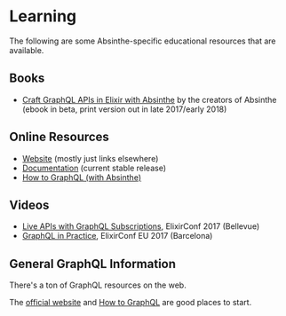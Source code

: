 # Learning

The following are some Absinthe-specific educational resources that are available.

## Books

* [Craft GraphQL APIs in Elixir with Absinthe](https://pragprog.com/book/wwgraphql/craft-graphql-apis-in-elixir-with-absinthe) by the creators of Absinthe (ebook in beta, print version out in late 2017/early 2018)

## Online Resources

* [Website](http://absinthe-graphql.org) (mostly just links elsewhere)
* [Documentation](https://hexdocs.pm/absinthe) (current stable release)
* [How to GraphQL (with Absinthe)](https://www.howtographql.com/graphql-elixir/0-introduction/)

## Videos

* [Live APIs with GraphQL Subscriptions](https://www.youtube.com/watch?v=PEckzwggd78), ElixirConf 2017 (Bellevue)
* [GraphQL in Practice](https://www.youtube.com/watch?v=d2qNlXtpWXM), ElixirConf EU 2017 (Barcelona)

## General GraphQL Information

There's a ton of GraphQL resources on the web.

The [official website](http://graphql.org/) and [How to GraphQL](https://www.howtographql.com) are good places to start.
